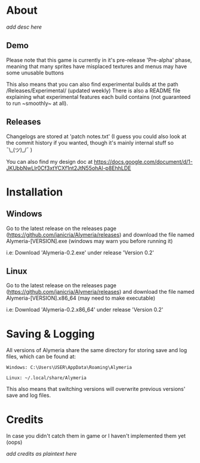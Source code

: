 # About

*add desc here*

## Demo
Please note that this game is currently in it's pre-release 'Pre-alpha' phase, meaning that many sprites have misplaced textures and menus may have some unusable buttons

This also means that you can also find experimental builds at the path /Releases/Experimental/ (updated weekly) There is also a README file explaining what experimental features each build contains (not guaranteed to run ~smoothly~ at all).

## Releases

Changelogs are stored at 'patch notes.txt'
(I guess you could also look at the commit history if you wanted, though it's mainly internal stuff so ¯\\\_(ツ)\_/¯ )

You can also find my design doc at https://docs.google.com/document/d/1-JKUbbNwLlr0Cf3xtYCXf1nt2JtN55ohAl-p8EhhLDE

# Installation

## Windows

Go to the latest release on the releases page (https://github.com/janicria/Alymeria/releases) and download the file named Alymeria-[VERSION].exe (windows may warn you before running it)

i.e: Download 'Alymeria-0.2.exe' under release 'Version 0.2'

## Linux

Go to the latest release on the releases page (https://github.com/janicria/Alymeria/releases) and download the file named Alymeria-[VERSION].x86_64 (may need to make executable)

i.e: Download 'Alymeria-0.2.x86_64' under release 'Version 0.2'

# Saving & Logging

All versions of Alymeria share the same directory for storing save and log files, which can be found at:

```
Windows: C:\Users\USER\AppData\Roaming\Alymeria

Linux: ~/.local/share/Alymeria
```

This also means that switching versions will overwrite previous versions' save and log files.

# Credits
In case you didn't catch them in game or I haven't implemented them yet (oops)

*add credits as plaintext here*
